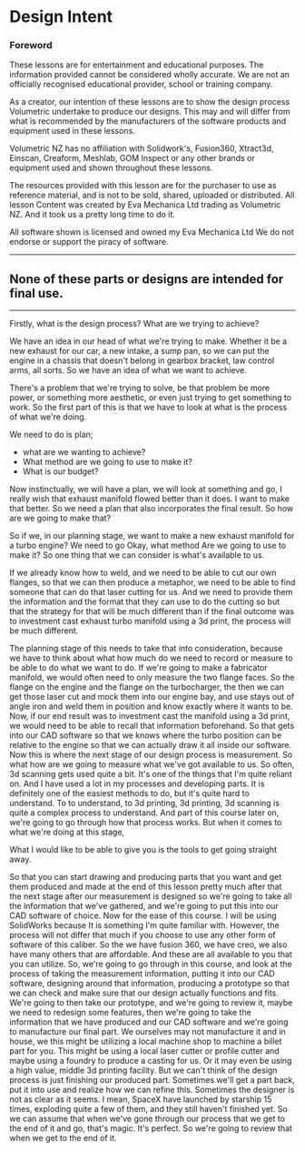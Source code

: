 # Design Intent

### Foreword

These lessons are for entertainment and educational purposes.
The information provided cannot be considered wholly accurate. 
We are not an officially recognised educational provider, school or training company.

As a creator, our intention of these lessons are to show the design process Volumetric undertake to produce our designs. This may and will differ from what is recommended by the manufacturers of the software products and equipment used in these lessons.

Volumetric NZ has no affiliation with Solidwork's, Fusion360, Xtract3d, Einscan, Creaform, Meshlab, GOM Inspect or any other brands or equipment used and shown throughout these lessons.

The resources provided with this lesson are for the purchaser to use as reference material, and is not to be sold, shared, uploaded or distributed.
All lesson Content was created by Eva Mechanica Ltd trading as Volumetric NZ.
And it took us a pretty long time to do it.

All software shown is licensed and owned my Eva Mechanica Ltd
We do not endorse or support the piracy of software.

---

## None of these parts or designs are intended for final use.

---

Firstly, what is the design process? What are we trying to achieve? 

We have an idea in our head of what we're trying to make. Whether it be a new exhaust for our car, a new intake, a sump pan, so we can put the engine in a chassis that doesn't belong in gearbox bracket, law control arms, all sorts. So we have an idea of what we want to achieve. 

There's a problem that we're trying to solve, be that problem be more power, or something more aesthetic, or even just trying to get something to work. So the first part of this is that we have to look at what is the process of what we're doing. 

We need to do is plan; 

- what are we wanting to achieve?
- What method are we going to use to make it?
- What is our budget?

Now instinctually, we will have a plan, we will look at something and go, I really wish that exhaust manifold flowed better than it does. I want to make that better. So we need a plan that also incorporates the final result. So how are we going to make that? 

So if we, in our planning stage, we want to make a new exhaust manifold for a turbo engine? We need to go Okay, what method Are we going to use to make it? So one thing that we can consider is what's available to us. 

If we already know how to weld, and we need to be able to cut our own flanges, so that we can then produce a metaphor, we need to be able to find someone that can do that laser cutting for us. And we need to provide them the information and the format that they can use to do the cutting so but that the strategy for that will be much different than if the final outcome was to investment cast exhaust turbo manifold using a 3d print, the process will be much different. 

The planning stage of this needs to take that into consideration, because we have to think about what how much do we need to record or measure to be able to do what we want to do. If we're going to make a fabricator manifold, we would often need to only measure the two flange faces. So the flange on the engine and the flange on the turbocharger, the then we can get those laser cut and mock them into our engine bay, and use stays out of angle iron and weld them in position and know exactly where it wants to be. Now, if our end result was to investment cast the manifold using a 3d print, we would need to be able to recall that information beforehand. So that gets into our CAD software so that we knows where the turbo position can be relative to the engine so that we can actually draw it all inside our software. Now this is where the next stage of our design process is measurement. So what how are we going to measure what we've got available to us. So often, 3d scanning gets used quite a bit. It's one of the things that I'm quite reliant on. And I have used a lot in my processes and developing parts. It is definitely one of the easiest methods to do, but it's quite hard to understand. To to understand, to 3d printing, 3d printing, 3d scanning is quite a complex process to understand. And part of this course later on, we're going to go through how that process works. But when it comes to what we're doing at this stage,

What I would like to be able to give you is the tools to get going straight away.

So that you can start drawing and producing parts that you want and get them produced and made at the end of this lesson pretty much after that the next stage after our measurement is designed so we're going to take all the information that we've gathered, and we're going to put this into our CAD software of choice. Now for the ease of this course. I will be using SolidWorks because It is something I'm quite familiar with. However, the process will not differ that much if you choose to use any other form of software of this caliber. So the we have fusion 360, we have creo, we also have many others that are affordable. And these are all available to you that you can utilize. So, we're going to go through in this course, and look at the process of taking the measurement information, putting it into our CAD software, designing around that information, producing a prototype so that we can check and make sure that our design actually functions and fits. We're going to then take our prototype, and we're going to review it, maybe we need to redesign some features, then we're going to take the information that we have produced and our CAD software and we're going to manufacture our final part. We ourselves may not manufacture it and in house, we this might be utilizing a local machine shop to machine a billet part for you. This might be using a local laser cutter or profile cutter and maybe using a foundry to produce a casting for us. Or it may even be using a high value, middle 3d printing facility. But we can't think of the design process is just finishing our produced part. Sometimes we'll get a part back, put it into use and realize how we can refine this. Sometimes the designer is not as clear as it seems. I mean, SpaceX have launched by starship 15 times, exploding quite a few of them, and they still haven't finished yet. So we can assume that when we've gone through our process that we get to the end of it and go, that's magic. It's perfect. So we're going to review that when we get to the end of it.